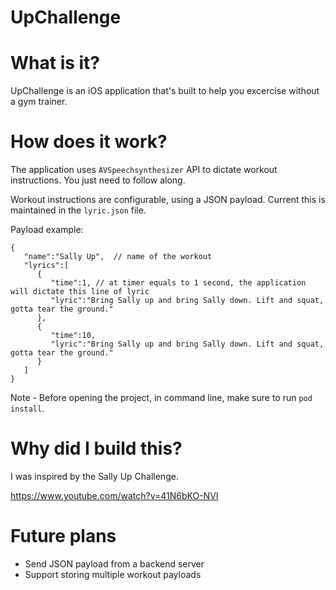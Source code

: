 # UpChallenge


# What is it?

UpChallenge is an iOS application that's built to help you excercise without a gym trainer. 

# How does it work? 

The application uses `AVSpeechsynthesizer` API to dictate workout instructions. You just need to follow along. 

Workout instructions are configurable, using a JSON payload. Current this is maintained in the `lyric.json` file.

Payload example: 
```
{  
   "name":"Sally Up",  // name of the workout
   "lyrics":[  
      {  
         "time":1, // at timer equals to 1 second, the application will dictate this line of lyric 
         "lyric":"Bring Sally up and bring Sally down. Lift and squat, gotta tear the ground."
      },
      {  
         "time":10,
         "lyric":"Bring Sally up and bring Sally down. Lift and squat, gotta tear the ground."
      }
   ]
}
```

Note - Before opening the project, in command line, make sure to run `pod install`.


# Why did I build this?

I was inspired by the Sally Up Challenge.

https://www.youtube.com/watch?v=41N6bKO-NVI


# Future plans 

- Send JSON payload from a backend server 
- Support storing multiple workout payloads  




